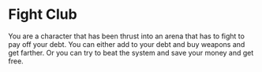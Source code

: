 # Fight Club

You are a character that has been thrust into an arena that has to fight to pay off your debt. You can either add to your debt and buy weapons and get farther. Or you can try to beat the system and save your money and get free.
